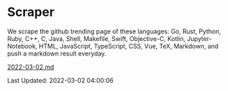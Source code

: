 # Scraper

We scrape the github trending page of these languages: Go, Rust, Python, Ruby, C++, C, Java, Shell, Makefile, Swift, Objective-C, Kotlin, Jupyter-Notebook, HTML, JavaScript, TypeScript, CSS, Vue, TeX, Markdown, and push a markdown result everyday.

[2022-03-02.md](https://github.com/yangwenmai/github-trending-backup/blob/master/2022-03-02.md)

Last Updated: 2022-03-02 04:00:06